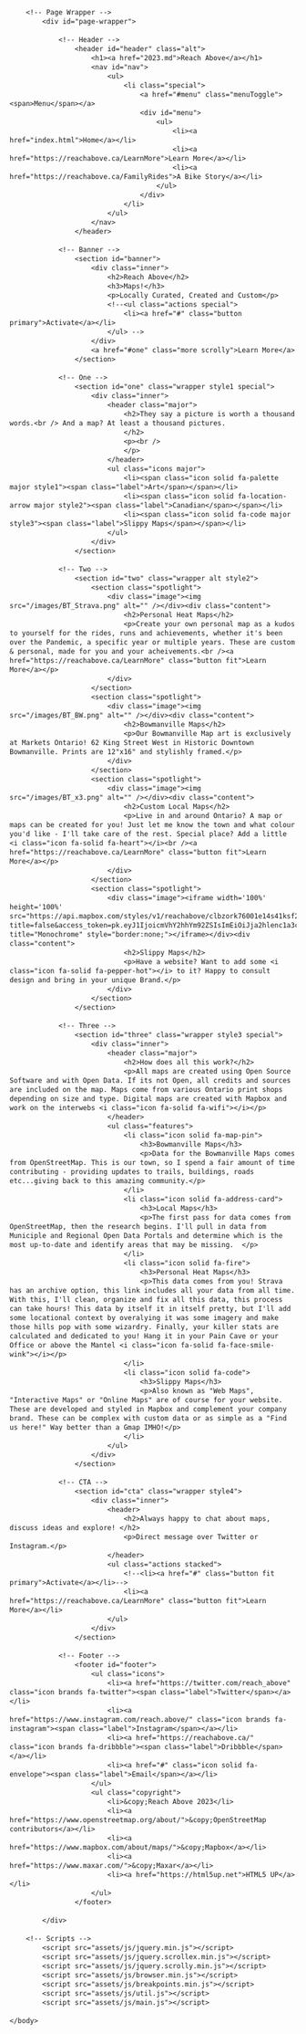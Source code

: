 ---
---
<html>
	<head>
		<title>Reach Above</title>
		<meta charset="utf-8" />
		<meta name="viewport" content="width=device-width, initial-scale=1, user-scalable=no" />
		<link rel="stylesheet" href="assets/css/main.css" />
		<noscript><link rel="stylesheet" href="assets/css/noscript.css" /></noscript>
	</head>
	<body class="landing is-preload">

		<!-- Page Wrapper -->
			<div id="page-wrapper">

				<!-- Header -->
					<header id="header" class="alt">
						<h1><a href="2023.md">Reach Above</a></h1>
						<nav id="nav">
							<ul>
								<li class="special">
									<a href="#menu" class="menuToggle"><span>Menu</span></a>
									<div id="menu">
										<ul>
											<li><a href="index.html">Home</a></li>
											<li><a href="https://reachabove.ca/LearnMore">Learn More</a></li>
											<li><a href="https://reachabove.ca/FamilyRides">A Bike Story</a></li>
										</ul>
									</div>
								</li>
							</ul>
						</nav>
					</header>

				<!-- Banner -->
					<section id="banner">
						<div class="inner">
							<h2>Reach Above</h2>
							<h3>Maps!</h3>
							<p>Locally Curated, Created and Custom</p>
							<!--<ul class="actions special">
								<li><a href="#" class="button primary">Activate</a></li>
							</ul> -->
						</div>
						<a href="#one" class="more scrolly">Learn More</a>
					</section>

				<!-- One -->
					<section id="one" class="wrapper style1 special">
						<div class="inner">
							<header class="major">
								<h2>They say a picture is worth a thousand words.<br /> And a map? At least a thousand pictures. 
								</h2>
								<p><br />
								</p>
							</header>
							<ul class="icons major">
								<li><span class="icon solid fa-palette major style1"><span class="label">Art</span></span></li>
								<li><span class="icon solid fa-location-arrow major style2"><span class="label">Canadian</span></span></li>
								<li><span class="icon solid fa-code major style3"><span class="label">Slippy Maps</span></span></li>
							</ul>
						</div>
					</section>

				<!-- Two -->
					<section id="two" class="wrapper alt style2">
						<section class="spotlight">
							<div class="image"><img src="/images/BT_Strava.png" alt="" /></div><div class="content">
								<h2>Personal Heat Maps</h2>
								<p>Create your own personal map as a kudos to yourself for the rides, runs and achievements, whether it's been over the Pandemic, a specific year or multiple years. These are custom & personal, made for you and your acheivements.<br /><a href="https://reachabove.ca/LearnMore" class="button fit">Learn More</a></p>
							</div>
						</section>
						<section class="spotlight">
							<div class="image"><img src="/images/BT_BW.png" alt="" /></div><div class="content">
								<h2>Bowmanville Maps</h2>
								<p>Our Bowmanville Map art is exclusively at Markets Ontario! 62 King Street West in Historic Downtown Bowmanville. Prints are 12"x16" and stylishly framed.</p>
							</div>
						</section>
						<section class="spotlight">
							<div class="image"><img src="/images/BT_x3.png" alt="" /></div><div class="content">
								<h2>Custom Local Maps</h2>
								<p>Live in and around Ontario? A map or maps can be created for you! Just let me know the town and what colour you'd like - I'll take care of the rest. Special place? Add a little <i class="icon fa-solid fa-heart"></i><br /><a href="https://reachabove.ca/LearnMore" class="button fit">Learn More</a></p>
							</div>
						</section>
						<section class="spotlight">
							<div class="image"><iframe width='100%' height='100%' src="https://api.mapbox.com/styles/v1/reachabove/clbzork76001e14s41ksf2ecd.html?title=false&access_token=pk.eyJ1IjoicmVhY2hhYm92ZSIsImEiOiJja2hlenc1a3cwbTloMnByejU3Z3JoMXVjIn0.EojHQhHk73D3XVIXMyXbAg&zoomwheel=false#1.00/42.34/-100.34" title="Monochrome" style="border:none;"></iframe></div><div class="content">
								<h2>Slippy Maps</h2>
								<p>Have a website? Want to add some <i class="icon fa-solid fa-pepper-hot"></i> to it? Happy to consult design and bring in your unique Brand.</p>
							</div>
						</section>		
					</section>

				<!-- Three -->
					<section id="three" class="wrapper style3 special">
						<div class="inner">
							<header class="major">
								<h2>How does all this work?</h2>
								<p>All maps are created using Open Source Software and with Open Data. If its not Open, all credits and sources are included on the map. Maps come from various Ontario print shops depending on size and type. Digital maps are created with Mapbox and work on the interwebs <i class="icon fa-solid fa-wifi"></i></p>
							</header>
							<ul class="features">
								<li class="icon solid fa-map-pin">
									<h3>Bowmanville Maps</h3>
									<p>Data for the Bowmanville Maps comes from OpenStreetMap. This is our town, so I spend a fair amount of time contributing - providing updates to trails, buildings, roads etc...giving back to this amazing community.</p>
								</li>
								<li class="icon solid fa-address-card">
									<h3>Local Maps</h3>
									<p>The first pass for data comes from OpenStreetMap, then the research begins. I'll pull in data from Municiple and Regional Open Data Portals and determine which is the most up-to-date and identify areas that may be missing.  </p>
								</li>
								<li class="icon solid fa-fire">
									<h3>Personal Heat Maps</h3>
									<p>This data comes from you! Strava has an archive option, this link includes all your data from all time. With this, I'll clean, organize and fix all this data, this process can take hours! This data by itself it in itself pretty, but I'll add some locational context by overalying it was some imagery and make those hills pop with some wizardry. Finally, your killer stats are calculated and dedicated to you! Hang it in your Pain Cave or your Office or above the Mantel <i class="icon fa-solid fa-face-smile-wink"></i></p>
								</li>
								<li class="icon solid fa-code">
									<h3>Slippy Maps</h3>
									<p>Also known as "Web Maps", "Interactive Maps" or "Online Maps" are of course for your website. These are developed and styled in Mapbox and complement your company brand. These can be complex with custom data or as simple as a "Find us here!" Way better than a Gmap IMHO!</p>
								</li>
							</ul>
						</div>
					</section>

				<!-- CTA -->
					<section id="cta" class="wrapper style4">
						<div class="inner">
							<header>
								<h2>Always happy to chat about maps, discuss ideas and explore! </h2>
								<p>Direct message over Twitter or Instagram.</p>
							</header>
							<ul class="actions stacked">
								<!--<li><a href="#" class="button fit primary">Activate</a></li>-->
								<li><a href="https://reachabove.ca/LearnMore" class="button fit">Learn More</a></li>
							</ul>
						</div>
					</section>

				<!-- Footer -->
					<footer id="footer">
						<ul class="icons">
							<li><a href="https://twitter.com/reach_above" class="icon brands fa-twitter"><span class="label">Twitter</span></a></li>
							<li><a href="https://www.instagram.com/reach.above/" class="icon brands fa-instagram"><span class="label">Instagram</span></a></li>
							<li><a href="https://reachabove.ca/" class="icon brands fa-dribbble"><span class="label">Dribbble</span></a></li>
							<li><a href="#" class="icon solid fa-envelope"><span class="label">Email</span></a></li>
						</ul>
						<ul class="copyright">
							<li>&copy;Reach Above 2023</li>
							<li><a href="https://www.openstreetmap.org/about/">&copy;OpenStreetMap contributors</a></li>
							<li><a href="https://www.mapbox.com/about/maps/">&copy;Mapbox</a></li>
							<li><a href="https://www.maxar.com/">&copy;Maxar</a></li>
							<li><a href="https://html5up.net">HTML5 UP</a></li>
						</ul>
					</footer>

			</div>

		<!-- Scripts -->
			<script src="assets/js/jquery.min.js"></script>
			<script src="assets/js/jquery.scrollex.min.js"></script>
			<script src="assets/js/jquery.scrolly.min.js"></script>
			<script src="assets/js/browser.min.js"></script>
			<script src="assets/js/breakpoints.min.js"></script>
			<script src="assets/js/util.js"></script>
			<script src="assets/js/main.js"></script>

	</body>
</html>

